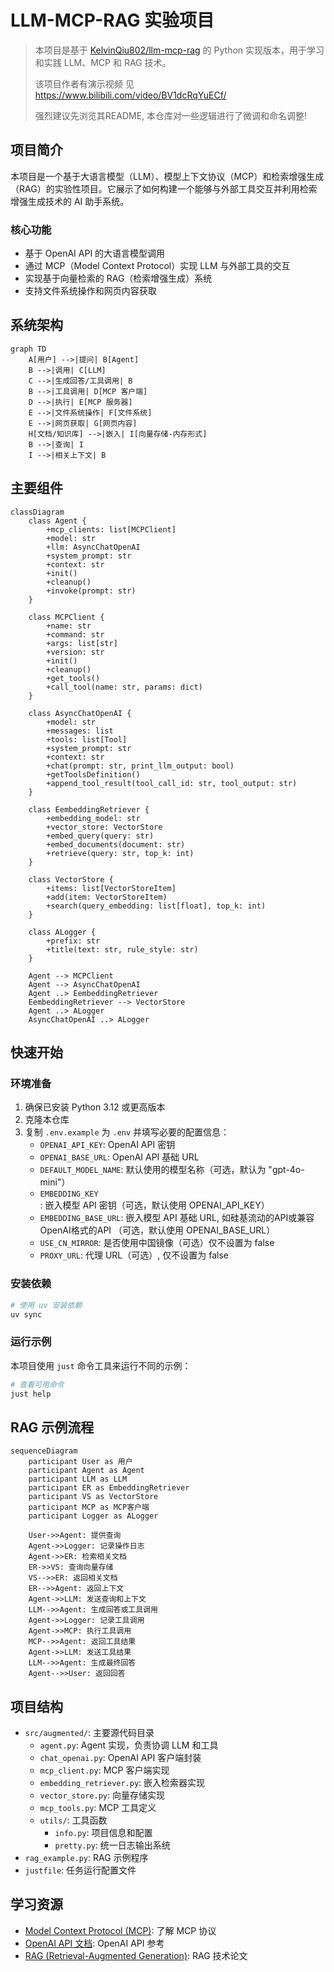 # LLM-MCP-RAG 实验项目

> 本项目是基于 [KelvinQiu802/llm-mcp-rag](https://github.com/KelvinQiu802/llm-mcp-rag) 的 Python 实现版本，用于学习和实践 LLM、MCP 和 RAG 技术。
>
> 该项目作者有演示视频 见 https://www.bilibili.com/video/BV1dcRqYuECf/
>
> 强烈建议先浏览其README, 本仓库对一些逻辑进行了微调和命名调整!

## 项目简介

本项目是一个基于大语言模型（LLM）、模型上下文协议（MCP）和检索增强生成（RAG）的实验性项目。它展示了如何构建一个能够与外部工具交互并利用检索增强生成技术的 AI 助手系统。

### 核心功能

- 基于 OpenAI API 的大语言模型调用
- 通过 MCP（Model Context Protocol）实现 LLM 与外部工具的交互
- 实现基于向量检索的 RAG（检索增强生成）系统
- 支持文件系统操作和网页内容获取

## 系统架构

```mermaid
graph TD
    A[用户] -->|提问| B[Agent]
    B -->|调用| C[LLM]
    C -->|生成回答/工具调用| B
    B -->|工具调用| D[MCP 客户端]
    D -->|执行| E[MCP 服务器]
    E -->|文件系统操作| F[文件系统]
    E -->|网页获取| G[网页内容]
    H[文档/知识库] -->|嵌入| I[向量存储-内存形式]
    B -->|查询| I
    I -->|相关上下文| B
```

## 主要组件

```mermaid
classDiagram
    class Agent {
        +mcp_clients: list[MCPClient]
        +model: str
        +llm: AsyncChatOpenAI
        +system_prompt: str
        +context: str
        +init()
        +cleanup()
        +invoke(prompt: str)
    }

    class MCPClient {
        +name: str
        +command: str
        +args: list[str]
        +version: str
        +init()
        +cleanup()
        +get_tools()
        +call_tool(name: str, params: dict)
    }

    class AsyncChatOpenAI {
        +model: str
        +messages: list
        +tools: list[Tool]
        +system_prompt: str
        +context: str
        +chat(prompt: str, print_llm_output: bool)
        +getToolsDefinition()
        +append_tool_result(tool_call_id: str, tool_output: str)
    }

    class EembeddingRetriever {
        +embedding_model: str
        +vector_store: VectorStore
        +embed_query(query: str)
        +embed_documents(document: str)
        +retrieve(query: str, top_k: int)
    }

    class VectorStore {
        +items: list[VectorStoreItem]
        +add(item: VectorStoreItem)
        +search(query_embedding: list[float], top_k: int)
    }

    class ALogger {
        +prefix: str
        +title(text: str, rule_style: str)
    }

    Agent --> MCPClient
    Agent --> AsyncChatOpenAI
    Agent ..> EembeddingRetriever
    EembeddingRetriever --> VectorStore
    Agent ..> ALogger
    AsyncChatOpenAI ..> ALogger
```

## 快速开始

### 环境准备

1. 确保已安装 Python 3.12 或更高版本
2. 克隆本仓库
3. 复制 `.env.example` 为 `.env` 并填写必要的配置信息：
   - `OPENAI_API_KEY`: OpenAI API 密钥
   - `OPENAI_BASE_URL`: OpenAI API 基础 URL
   - `DEFAULT_MODEL_NAME`: 默认使用的模型名称（可选，默认为 "gpt-4o-mini"）
   - `EMBEDDING_KEY`: 嵌入模型 API 密钥（可选，默认使用 OPENAI_API_KEY）
   - `EMBEDDING_BASE_URL`: 嵌入模型 API 基础 URL, 如硅基流动的API或兼容OpenAI格式的API （可选，默认使用 OPENAI_BASE_URL）
   - `USE_CN_MIRROR`: 是否使用中国镜像（可选）仅不设置为 false
   - `PROXY_URL`: 代理 URL（可选）, 仅不设置为 false

### 安装依赖

```bash
# 使用 uv 安装依赖
uv sync
```

### 运行示例

本项目使用 `just` 命令工具来运行不同的示例：

```bash
# 查看可用命令
just help
```

## RAG 示例流程

```mermaid
sequenceDiagram
    participant User as 用户
    participant Agent as Agent
    participant LLM as LLM
    participant ER as EmbeddingRetriever
    participant VS as VectorStore
    participant MCP as MCP客户端
    participant Logger as ALogger

    User->>Agent: 提供查询
    Agent->>Logger: 记录操作日志
    Agent->>ER: 检索相关文档
    ER->>VS: 查询向量存储
    VS-->>ER: 返回相关文档
    ER-->>Agent: 返回上下文
    Agent->>LLM: 发送查询和上下文
    LLM-->>Agent: 生成回答或工具调用
    Agent->>Logger: 记录工具调用
    Agent->>MCP: 执行工具调用
    MCP-->>Agent: 返回工具结果
    Agent->>LLM: 发送工具结果
    LLM-->>Agent: 生成最终回答
    Agent-->>User: 返回回答
```

## 项目结构

- `src/augmented/`: 主要源代码目录
  - `agent.py`: Agent 实现，负责协调 LLM 和工具
  - `chat_openai.py`: OpenAI API 客户端封装
  - `mcp_client.py`: MCP 客户端实现
  - `embedding_retriever.py`: 嵌入检索器实现
  - `vector_store.py`: 向量存储实现
  - `mcp_tools.py`: MCP 工具定义
  - `utils/`: 工具函数
    - `info.py`: 项目信息和配置
    - `pretty.py`: 统一日志输出系统
- `rag_example.py`: RAG 示例程序
- `justfile`: 任务运行配置文件

## 学习资源

- [Model Context Protocol (MCP)](https://modelcontextprotocol.io/): 了解 MCP 协议
- [OpenAI API 文档](https://platform.openai.com/docs/api-reference): OpenAI API 参考
- [RAG (Retrieval-Augmented Generation)](https://arxiv.org/abs/2005.11401): RAG 技术论文
